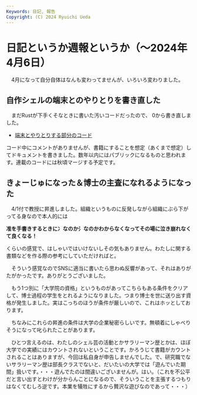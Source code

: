 ```yaml
---
Keywords: 日記, 報告
Copyright: (C) 2024 Ryuichi Ueda
---
```


# 日記というか週報というか（〜2024年4月6日）

　4月になって自分自体はなんも変わってませんが、いろいろ変わりました。

## 自作シェルの端末とのやりとりを書き直した

　まだRustが下手くそなときに書いた汚いコードだったので、
0から書き直しました。

* [端末とやりとりする部分のコード](https://github.com/shellgei/rusty_bash/blob/terminal_16/src/feeder/terminal.rs)

コード中にコメントがありませんが、書籍にすることを想定（あくまで想定）してドキュメントを書きました。数年以内にはパブリックになるものと思われます。連載のコードには秋頃マージする予定です。

## きょーじゅになった＆博士の主査になれるようになった

　4/1付で教授に昇進しました。組織というものに反発しながら組織にぶら下がってる身なので本人的には

**准を手書きするときに冫なのか氵なのかわからなくなってその場に泣き崩れなくて良くなる！**

くらいの感覚で、はしゃいではいけないしその気もありません。わたしに関する書類などを作る際の参考にしていただければと。

　そういう感覚なのでSNSに適当に書いたら思わぬ反響があって、それはありがたがかったです。ありがとうございました。

　もう1つ別に「大学院の資格」というものがあってこちらもある条件をクリアして、博士過程の学生をとれるようになりました。つまり博士を世に送り出す資格が発生しました。実はこっちのほうが条件が厳しいので、これはホッとしております。

　ちなみにこれらの昇進の条件は大学の企業秘密らしいです。無頓着にしゃべりそうになって叱られたことがあります。

　ひとつ言えるのは、わたしのシェル芸の活動とかサラリーマン歴とかは、ほぼ大学での実績にはカウントされないということです。かろうじて書籍がカウントされることはありますが、今回は私自身が申告しませんでした。で、研究職でないサラリーマン歴は部長クラスでないと、だいたいの大学では「遊んでいた期間」扱いです。・・・遊んでたのは間違いございませんが。はい。（これを不公平だと言い出すとわけが分からんことになるので、そういうことを主張するつもりはなくてむしろ逆です。本業を犠牲にするから贅沢な遊びなのであって・・・）

